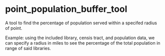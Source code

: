 # point_population_buffer_tool
A tool to find the percentage of population served within a specifed radius of point. 

Example: using the included library, censis tract, and population data, we can specify a radius in miles to see the percentage of the total population in range of said libraries.
